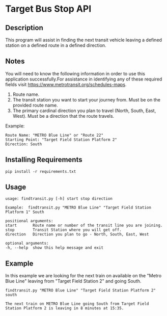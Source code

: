 # Target Bus Stop API
## Description
This program will assist in finding the next transit vehicle leaving a defined  station on a defined route in a defined direction.
## Notes
You will need to know the following information in order to use this application successfully.For assistance in identifying any of these required fields visit https://www.metrotransit.org/schedules-maps. 

1. Route name.
2. The transit station you want to start your journey from. Must be on the provided route name.
3. The primary cardinal direction you plan to travel (North, South, East, West).  Must be a direction that the route travels.

Example:

    Route Name: "METRO Blue Line" or "Route 22"
    Starting Point: "Target Field Station Platform 2"
    Direction: South


## Installing Requirements
    pip install -r requirements.txt

## Usage 
    usage: findtransit.py [-h] start stop direction

    Example:  findtransit.py "METRO Blue Line" "Target Field Station Platform 1" South

    positional arguments:
    start       Route name or number of the transit line you are joining.
    stop        Transit Station where you will get off.
    direction   Direction you plan to go - North, South, East, West

    optional arguments:
    -h, --help  show this help message and exit


## Example
In this example we are looking for the next train on available on the "Metro Blue Line" leaving from "Target Field Station 2" and going South.

    findtransit.py "METRO Blue Line" "Target Field Station Platform 2" south

    The next train on METRO Blue Line going South from Target Field Station Platform 2 is leaving in 8 minutes at 15:35.